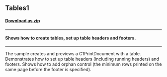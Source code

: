 ## Tables1
#### [Download as zip](https://grapecity.github.io/DownGit/#/home?url=https://github.com/GrapeCity/ComponentOne-WinForms-Samples/tree/master/NetFramework\PrintDocument\CS\Tables1)
____
#### Shows how to create tables, set up table headers and footers.
____
The sample creates and previews a C1PrintDocument with a table.
Demonstrates how to set up table headers (including running headers) and footers.
Shows how to add orphan control (the minimum rows printed on the same page before the footer is specified).
